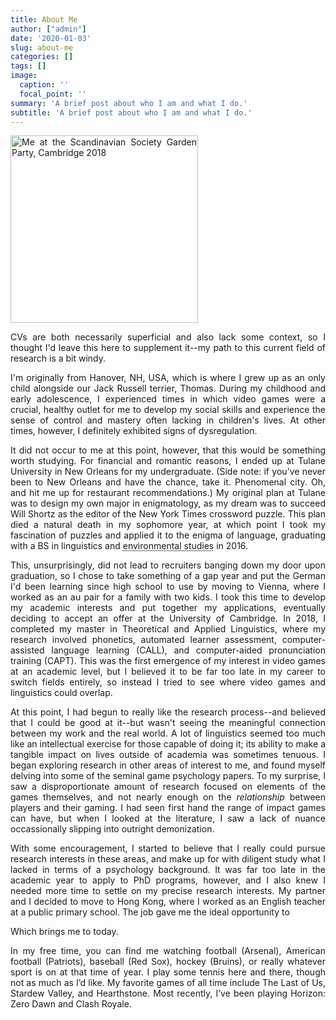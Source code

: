 ```yaml
---
title: About Me
author: ["admin"]
date: '2020-01-03'
slug: about-me
categories: []
tags: []
image:
  caption: ''
  focal_point: ''
summary: 'A brief post about who I am and what I do.'
subtitle: 'A brief post about who I am and what I do.'
---
```

<style>
body {
  text-align: justify;
}
h1, h2, h3, h4, h5, h6 {
  text-align: left;
}
</style>

<img src="/img/scansoc.jpg" alt="Me at the Scandinavian Society Garden Party, Cambridge 2018" width="300"/>

CVs are both necessarily superficial and also lack some context, so I thought I'd leave this here to supplement it--my path to this current field of research is a bit windy. 

I'm originally from Hanover, NH, USA, which is where I grew up as an only child alongside our Jack Russell terrier, Thomas. During my childhood and early adolescence, I experienced times in which video games were a crucial, healthy outlet for me to develop my social skills and experience the sense of control and mastery often lacking in children's lives. At other times, however, I definitely exhibited signs of dysregulation. 

It did not occur to me at this point, however, that this would be something worth studying. For financial and romantic reasons, I ended up at Tulane University in New Orleans for my undergraduate. (Side note: if you've never been to New Orleans and have the chance, take it. Phenomenal city. Oh, and hit me up for restaurant recommendations.) My original plan at Tulane was to design my own major in enigmatology, as my dream was to succeed Will Shortz as the editor of the New York Times crossword puzzle. This plan died a natural death in my sophomore year, at which point I took my fascination of puzzles and applied it to the enigma of language, graduating with a BS in linguistics and <abbr title="Why I majored in environmental studies, I couldn't tell you to this day.">environmental studies</abbr> in 2016. 

This, unsurprisingly, did not lead to recruiters banging down my door upon graduation, so I chose to take something of a gap year and put the German I'd been learning since high school to use by moving to Vienna, where I worked as an au pair for a family with two kids. I took this time to develop my academic interests and put together my applications, eventually deciding to accept an offer at the University of Cambridge. In 2018, I completed my master in Theoretical and Applied Linguistics, where my research involved  phonetics, automated learner assessment, computer-assisted language learning (CALL), and computer-aided pronunciation training (CAPT). This was the first emergence of my interest in video games at an academic level, but I believed it to be far too late in my career to switch fields entirely, so instead I tried to see where video games and linguistics could overlap. 

At this point, I had begun to really like the research process--and believed that I could be good at it--but wasn't seeing the meaningful connection between my work and the real world. A lot of linguistics seemed too much like an intellectual exercise for those capable of doing it; its ability to make a tangible impact on lives outside of academia was sometimes tenuous. I began exploring research in other areas of interest to me, and found myself delving into some of the seminal game psychology papers. To my surprise, I saw a disproportionate amount of research focused on elements of the games themselves, and not nearly enough on the <i>relationship</i> between players and their gaming. I had seen first hand the range of impact games can have, but when I looked at the literature, I saw a lack of nuance occassionally slipping into outright demonization. 

With some encouragement, I started to believe that I really could pursue research interests in these areas, and make up for with diligent study what I lacked in terms of a psychology background. It was far too late in the academic year to apply to PhD programs, however, and I also knew I needed more time to settle on my precise research interests. My partner and I decided to move to Hong Kong, where I worked as an English teacher at a public primary school. The job gave me the ideal opportunity to 

Which brings me to today. 

In my free time, you can find me watching football (Arsenal), American football (Patriots), baseball (Red Sox), hockey (Bruins), or really whatever sport is on at that time of year. I play some tennis here and there, though not as much as I’d like. My favorite games of all time include The Last of Us, Stardew Valley, and Hearthstone. Most recently, I’ve been playing Horizon: Zero Dawn and Clash Royale.